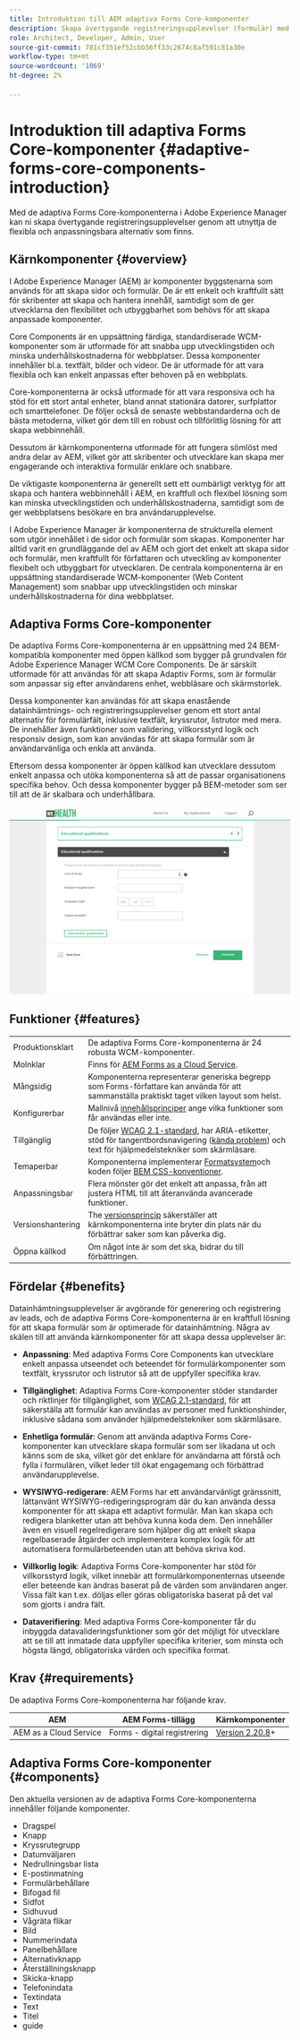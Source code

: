 ```yaml
---
title: Introduktion till AEM adaptiva Forms Core-komponenter
description: Skapa övertygande registreringsupplevelser (formulär) med flexibiliteten i de adaptiva Forms Core Components och leverera dem med kraften i Adobe Experience Manager.
role: Architect, Developer, Admin, User
source-git-commit: 781cf351ef52cbb56ff33c2674c8af591c81a30e
workflow-type: tm+mt
source-wordcount: '1069'
ht-degree: 2%

---
```



# Introduktion till adaptiva Forms Core-komponenter {#adaptive-forms-core-components-introduction}

Med de adaptiva Forms Core-komponenterna i Adobe Experience Manager kan ni skapa övertygande registreringsupplevelser genom att utnyttja de flexibla och anpassningsbara alternativ som finns.

## Kärnkomponenter  {#overview}

I Adobe Experience Manager (AEM) är komponenter byggstenarna som används för att skapa sidor och formulär. De är ett enkelt och kraftfullt sätt för skribenter att skapa och hantera innehåll, samtidigt som de ger utvecklarna den flexibilitet och utbyggbarhet som behövs för att skapa anpassade komponenter.

Core Components är en uppsättning färdiga, standardiserade WCM-komponenter som är utformade för att snabba upp utvecklingstiden och minska underhållskostnaderna för webbplatser. Dessa komponenter innehåller bl.a. textfält, bilder och videor. De är utformade för att vara flexibla och kan enkelt anpassas efter behoven på en webbplats.

Core-komponenterna är också utformade för att vara responsiva och ha stöd för ett stort antal enheter, bland annat stationära datorer, surfplattor och smarttelefoner. De följer också de senaste webbstandarderna och de bästa metoderna, vilket gör dem till en robust och tillförlitlig lösning för att skapa webbinnehåll.

Dessutom är kärnkomponenterna utformade för att fungera sömlöst med andra delar av AEM, vilket gör att skribenter och utvecklare kan skapa mer engagerande och interaktiva formulär enklare och snabbare.

De viktigaste komponenterna är generellt sett ett oumbärligt verktyg för att skapa och hantera webbinnehåll i AEM, en kraftfull och flexibel lösning som kan minska utvecklingstiden och underhållskostnaderna, samtidigt som de ger webbplatsens besökare en bra användarupplevelse.

I Adobe Experience Manager är komponenterna de strukturella element som utgör innehållet i de sidor och formulär som skapas. Komponenter har alltid varit en grundläggande del av AEM och gjort det enkelt att skapa sidor och formulär, men kraftfullt för författaren och utveckling av komponenter flexibelt och utbyggbart för utvecklaren. De centrala komponenterna är en uppsättning standardiserade WCM-komponenter (Web Content Management) som snabbar upp utvecklingstiden och minskar underhållskostnaderna för dina webbplatser.

## Adaptiva Forms Core-komponenter

De adaptiva Forms Core-komponenterna är en uppsättning med 24 BEM-kompatibla komponenter med öppen källkod som bygger på grundvalen för Adobe Experience Manager WCM Core Components. De är särskilt utformade för att användas för att skapa Adaptiv Forms, som är formulär som anpassar sig efter användarens enhet, webbläsare och skärmstorlek.

Dessa komponenter kan användas för att skapa enastående datainhämtnings- och registreringsupplevelser genom ett stort antal alternativ för formulärfält, inklusive textfält, kryssrutor, listrutor med mera. De innehåller även funktioner som validering, villkorsstyrd logik och responsiv design, som kan användas för att skapa formulär som är användarvänliga och enkla att använda.

Eftersom dessa komponenter är öppen källkod kan utvecklare dessutom enkelt anpassa och utöka komponenterna så att de passar organisationens specifika behov. Och dessa komponenter bygger på BEM-metoder som ser till att de är skalbara och underhållbara.

![](assets/sample-adaptive-form.png)

## Funktioner {#features}

|  |  |
|---|---|
| Produktionsklart | De adaptiva Forms Core-komponenterna är 24 robusta WCM-komponenter. |
| Molnklar | Finns för  [AEM Forms as a Cloud Service](https://experienceleague.adobe.com/docs/experience-manager-cloud-service/content/forms/home.html). |
| Mångsidig | Komponenterna representerar generiska begrepp som Forms-författare kan använda för att sammanställa praktiskt taget vilken layout som helst. |
| Konfigurerbar | Mallnivå [innehållsprinciper](https://experienceleague.adobe.com/docs/experience-manager-cloud-service/content/implementing/developing/full-stack/components-templates/templates.html#content-policies) ange vilka funktioner som får användas eller inte. |
| Tillgänglig | De följer [WCAG 2.1-standard](https://www.w3.org/TR/WCAG21/), har ARIA-etiketter, stöd för tangentbordsnavigering ([kända problem](https://github.com/adobe/aem-core-wcm-components/issues?utf8=✓&amp;q=is%3Aissue+is%3Aopen+accessibility+in%3Atitle)) och text för hjälpmedelstekniker som skärmläsare. |
| Temaperbar | Komponenterna implementerar [Formatsystem](https://experienceleague.adobe.com/docs/experience-manager-cloud-service/content/sites/authoring/features/style-system.html)och koden följer [BEM CSS-konventioner](http://getbem.com/). |
| Anpassningsbar | Flera mönster gör det enkelt att anpassa, från att justera HTML till att återanvända avancerade funktioner. |
| Versionshantering | The [versionsprincip](https://github.com/adobe/aem-core-wcm-components/wiki/Versioning-policies) säkerställer att kärnkomponenterna inte bryter din plats när du förbättrar saker som kan påverka dig. |
| Öppna källkod | Om något inte är som det ska, bidrar du till förbättringen. |

## Fördelar {#benefits}

Datainhämtningsupplevelser är avgörande för generering och registrering av leads, och de adaptiva Forms Core-komponenterna är en kraftfull lösning för att skapa formulär som är optimerade för datainhämtning. Några av skälen till att använda kärnkomponenter för att skapa dessa upplevelser är:

* **Anpassning**: Med adaptiva Forms Core Components kan utvecklare enkelt anpassa utseendet och beteendet för formulärkomponenter som textfält, kryssrutor och listrutor så att de uppfyller specifika krav.

* **Tillgänglighet**: Adaptiva Forms Core-komponenter stöder standarder och riktlinjer för tillgänglighet, som  [WCAG 2.1-standard](https://www.w3.org/TR/WCAG21/), för att säkerställa att formulär kan användas av personer med funktionshinder, inklusive sådana som använder hjälpmedelstekniker som skärmläsare.

* **Enhetliga formulär**: Genom att använda adaptiva Forms Core-komponenter kan utvecklare skapa formulär som ser likadana ut och känns som de ska, vilket gör det enklare för användarna att förstå och fylla i formulären, vilket leder till ökat engagemang och förbättrad användarupplevelse.

* **WYSIWYG-redigerare**: AEM Forms har ett användarvänligt gränssnitt, lättanvänt WYSIWYG-redigeringsprogram där du kan använda dessa komponenter för att skapa ett adaptivt formulär. Man kan skapa och redigera blanketter utan att behöva kunna koda dem. Den innehåller även en visuell regelredigerare som hjälper dig att enkelt skapa regelbaserade åtgärder och implementera komplex logik för att automatisera formulärbeteenden utan att behöva skriva kod.

* **Villkorlig logik**: Adaptiva Forms Core-komponenter har stöd för villkorsstyrd logik, vilket innebär att formulärkomponenternas utseende eller beteende kan ändras baserat på de värden som användaren anger. Vissa fält kan t.ex. döljas eller göras obligatoriska baserat på det val som gjorts i andra fält.

* **Dataverifiering**: Med adaptiva Forms Core-komponenter får du inbyggda datavalideringsfunktioner som gör det möjligt för utvecklare att se till att inmatade data uppfyller specifika kriterier, som minsta och högsta längd, obligatoriska värden och specifika format.

## Krav {#requirements}

De adaptiva Forms Core-komponenterna har följande krav.

| AEM | AEM Forms-tillägg | Kärnkomponenter |
|---|---|---|
| AEM as a Cloud Service | Forms - digital registrering | [Version 2.20.8](/help/versions.md)+ |


## Adaptiva Forms Core-komponenter {#components}

Den aktuella versionen av de adaptiva Forms Core-komponenterna innehåller följande komponenter.

* Dragspel
* Knapp
* Kryssrutegrupp
* Datumväljaren
* Nedrullningsbar lista
* E-postinmatning
* Formulärbehållare
* Bifogad fil
* Sidfot
* Sidhuvud
* Vågräta flikar
* Bild
* Nummerindata
* Panelbehållare
* Alternativknapp
* Återställningsknapp
* Skicka-knapp
* Telefonindata
* Textindata
* Text
* Titel
* guide

